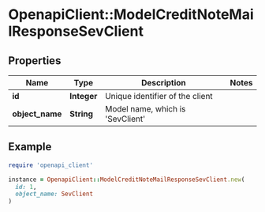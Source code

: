 # OpenapiClient::ModelCreditNoteMailResponseSevClient

## Properties

| Name | Type | Description | Notes |
| ---- | ---- | ----------- | ----- |
| **id** | **Integer** | Unique identifier of the client |  |
| **object_name** | **String** | Model name, which is &#39;SevClient&#39; |  |

## Example

```ruby
require 'openapi_client'

instance = OpenapiClient::ModelCreditNoteMailResponseSevClient.new(
  id: 1,
  object_name: SevClient
)
```


